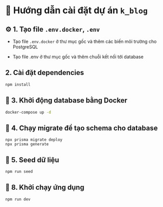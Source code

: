 # 📘 Hướng dẫn cài đặt dự án `k_blog`

## ⚙️ 1. Tạo file `.env.docker`, `.env`

- Tạo file `.env.docker` ở thư mục gốc và thêm các biến môi trường cho PostgreSQL

- Tạo file .env ở thư mục gốc và thêm chuỗi kết nối tới database

##  2. Cài đặt dependencies

```bash
npm install
```

## 🐳 3. Khởi động database bằng Docker

```bash
docker-compose up -d
```

##  🔄 4. Chạy migrate để tạo schema cho database

```
npx prisma migrate deploy
npx prisma generate
```

## 🌱 5. Seed dữ liệu 

```bash
npm run seed
```

## 🚀 8. Khởi chạy ứng dụng

```bash
npm run dev
```